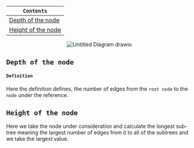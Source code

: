 <div align="center">
  
| `Contents` |
| ---------- |
| [Depth of the node](https://github.com/devrath/studious-ds-adventure/blob/main/collection/Trees/BinaryTree/BinarySearchTree/DepthAndHeightOfTree/README.md#depth-of-the-node) |
| [Height of the node](https://github.com/devrath/studious-ds-adventure/blob/main/collection/Trees/BinaryTree/BinarySearchTree/DepthAndHeightOfTree/README.md#height-of-the-node) |

</div>

<div align="center">
  
![Untitled Diagram drawio](https://github.com/devrath/studious-ds-adventure/assets/1456191/90b84f7a-d731-4b67-969d-8c55930b767d)

</div>

## `Depth of the node`
#### `Definition`
Here the definition defines, the number of edges from the `root node` to the `node` under the reference.

## `Height of the node`
Here we take the node under consideration and calculate the longest sub-tree meaning the largest number of edges from it to all of the subtrees and we take the largest value.
